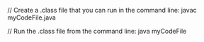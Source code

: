 // Create a .class file that you can run in the command line:
javac myCodeFile.java

// Run the .class file from the command line:
java myCodeFile